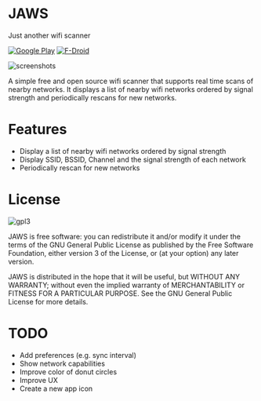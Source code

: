 # JAWS
Just another wifi scanner

[![Google Play](https://developer.android.com/images/brand/en_generic_rgb_wo_60.png)](https://play.google.com/store/apps/details?id=is.pinterjann.jaws) [![F-Droid](https://f-droid.org/wiki/images/1/13/F-Droid-button.svg)](https://f-droid.org/repository/browse/?fdid=is.pinterjann.jaws)

![screenshots](https://raw.githubusercontent.com/jannispinter/jaws/master/screenshots.png)

A simple free and open source wifi scanner that supports real time scans of nearby networks. It displays a list of nearby wifi networks ordered by signal strength and periodically rescans for new networks.

# Features
- Display a list of nearby wifi networks ordered by signal strength
- Display SSID, BSSID, Channel and the signal strength of each network
- Periodically rescan for new networks

# License
 ![gpl3](https://www.gnu.org/graphics/gplv3-127x51.png)

  JAWS is free software: you can redistribute it and/or modify
  it under the terms of the GNU General Public License as published by
  the Free Software Foundation, either version 3 of the License, or
  (at your option) any later version.

  JAWS is distributed in the hope that it will be useful,
  but WITHOUT ANY WARRANTY; without even the implied warranty of
  MERCHANTABILITY or FITNESS FOR A PARTICULAR PURPOSE.  See the
  GNU General Public License for more details.

# TODO
- Add preferences (e.g. sync interval)
- Show network capabilities
- Improve color of donut circles
- Improve UX
- Create a new app icon
